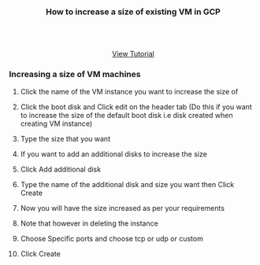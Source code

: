 

<p align="center">
  <h3 align="center">How to increase a size of existing VM in GCP</h3>

  <p align="center">
    <br />
    <br />
    <br />
    <a href="">View Tutorial</a>
  </p>
</p>






### Increasing a size of VM machines

1. Click the name of the VM instance you want to increase the size of


2. Click the boot disk and Click edit on the header tab (Do this if you want to increase the size of the default boot disk i.e disk created when creating VM instance)
   
   
3. Type the size that you want 
  
  
4. If you want to add an additional disks to increase the size
   
   
5. Click Add additional disk


6. Type the name of the additional disk and size you want then Click Create


7. Now you will have the size increased as per your requirements


8. Note that however in deleting the instance

9. Choose Specific ports and choose tcp or udp or custom 

10. Click Create 
 







